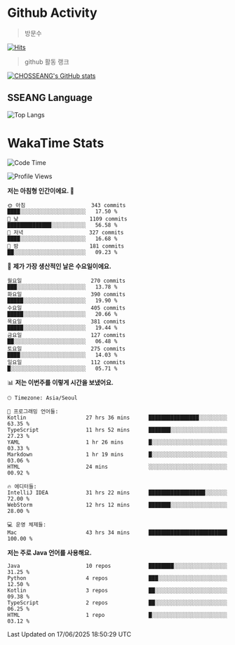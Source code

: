 <!--
**CHOSSEANG/CHOSSEANG** is a ✨ _special_ ✨ repository because its `README.md` (this file) appears on your GitHub profile.

Here are some ideas to get you started:

- 🔭 I’m currently working on ...
- 🌱 I’m currently learning ...
- 👯 I’m looking to collaborate on ...
- 🤔 I’m looking for help with ...
- 💬 Ask me about ...
- 📫 How to reach me: ...
- 😄 Pronouns: ...
- ⚡ Fun fact: ...
-->

# Github Activity
> 방문수

[![Hits](https://hits.seeyoufarm.com/api/count/incr/badge.svg?url=https%3A%2F%2Fgithub.com%2FCHOSSEANG&count_bg=%238AED3E&title_bg=%23495358&icon=electron.svg&icon_color=%23E7E7E7&title=CHOSSEANG&edge_flat=false)](https://hits.seeyoufarm.com)
> github 활동 랭크

[![CHOSSEANG's GitHub stats](https://github-readme-stats.vercel.app/api?username=CHOSSEANG)](https://github.com/CHOSSEANG/github-readme-stats)

## SSEANG Language
![Top Langs](https://github-readme-stats.vercel.app/api/top-langs/?username=CHOSSEANG&layout=compact)

# WakaTime Stats

<!--START_SECTION:waka-->
![Code Time](http://img.shields.io/badge/Code%20Time-651%20hrs%2048%20mins-blue)

![Profile Views](http://img.shields.io/badge/Profile%20Views-0-blue)

**저는 아침형 인간이에요. 🐤** 

```text
🌞 아침                     343 commits         ████░░░░░░░░░░░░░░░░░░░░░   17.50 % 
🌆 낮　                     1109 commits        ██████████████░░░░░░░░░░░   56.58 % 
🌃 저녁                     327 commits         ████░░░░░░░░░░░░░░░░░░░░░   16.68 % 
🌙 밤　                     181 commits         ██░░░░░░░░░░░░░░░░░░░░░░░   09.23 % 
```
📅 **제가 가장 생산적인 날은 수요일이에요.** 

```text
월요일                      270 commits         ███░░░░░░░░░░░░░░░░░░░░░░   13.78 % 
화요일                      390 commits         █████░░░░░░░░░░░░░░░░░░░░   19.90 % 
수요일                      405 commits         █████░░░░░░░░░░░░░░░░░░░░   20.66 % 
목요일                      381 commits         █████░░░░░░░░░░░░░░░░░░░░   19.44 % 
금요일                      127 commits         ██░░░░░░░░░░░░░░░░░░░░░░░   06.48 % 
토요일                      275 commits         ████░░░░░░░░░░░░░░░░░░░░░   14.03 % 
일요일                      112 commits         █░░░░░░░░░░░░░░░░░░░░░░░░   05.71 % 
```


📊 **저는 이번주를 이렇게 시간을 보냈어요.** 

```text
🕑︎ Timezone: Asia/Seoul

💬 프로그래밍 언어들: 
Kotlin                   27 hrs 36 mins      ████████████████░░░░░░░░░   63.35 % 
TypeScript               11 hrs 52 mins      ███████░░░░░░░░░░░░░░░░░░   27.23 % 
YAML                     1 hr 26 mins        █░░░░░░░░░░░░░░░░░░░░░░░░   03.33 % 
Markdown                 1 hr 19 mins        █░░░░░░░░░░░░░░░░░░░░░░░░   03.06 % 
HTML                     24 mins             ░░░░░░░░░░░░░░░░░░░░░░░░░   00.92 % 

🔥 에디터들: 
IntelliJ IDEA            31 hrs 22 mins      ██████████████████░░░░░░░   72.00 % 
WebStorm                 12 hrs 12 mins      ███████░░░░░░░░░░░░░░░░░░   28.00 % 

💻 운영 체제들: 
Mac                      43 hrs 34 mins      █████████████████████████   100.00 % 
```

**저는 주로 Java 언어를 사용해요.** 

```text
Java                     10 repos            ████████░░░░░░░░░░░░░░░░░   31.25 % 
Python                   4 repos             ███░░░░░░░░░░░░░░░░░░░░░░   12.50 % 
Kotlin                   3 repos             ██░░░░░░░░░░░░░░░░░░░░░░░   09.38 % 
TypeScript               2 repos             ██░░░░░░░░░░░░░░░░░░░░░░░   06.25 % 
HTML                     1 repo              █░░░░░░░░░░░░░░░░░░░░░░░░   03.12 % 
```




 Last Updated on 17/06/2025 18:50:29 UTC
<!--END_SECTION:waka-->
